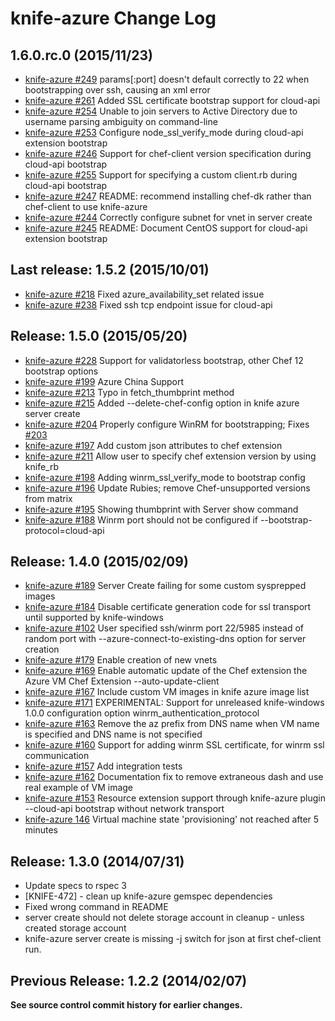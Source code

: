 # knife-azure Change Log

## 1.6.0.rc.0 (2015/11/23)

   * [knife-azure #249](https://github.com/chef/knife-azure/issues/249) params[:port] doesn't default correctly to 22 when bootstrapping over ssh, causing an xml error
   * [knife-azure #261](https://github.com/chef/knife-azure/pull/261) Added SSL certificate bootstrap support for cloud-api
   * [knife-azure #254](https://github.com/chef/knife-azure/issues/254) Unable to join servers to Active Directory due to username parsing ambiguity on command-line
   * [knife-azure #253](https://github.com/chef/knife-azure/pull/253) Configure node\_ssl\_verify\_mode during cloud-api extension bootstrap
   * [knife-azure #246](https://github.com/chef/knife-azure/pull/246) Support for chef-client version specification during cloud-api bootstrap
   * [knife-azure #255](https://github.com/chef/knife-azure/pull/255) Support for specifying a custom client.rb during cloud-api bootstrap
   * [knife-azure #247](https://github.com/chef/knife-azure/pull/247) README: recommend installing chef-dk rather than chef-client to use knife-azure
   * [knife-azure #244](https://github.com/chef/knife-azure/pull/244) Correctly configure subnet for vnet in server create
   * [knife-azure #245](https://github.com/chef/knife-azure/pull/245) README: Document CentOS support for cloud-api extension bootstrap

## Last release: 1.5.2 (2015/10/01)

* [knife-azure #218](https://github.com/chef/knife-azure/pull/218) Fixed azure\_availability\_set related issue
* [knife-azure #238](https://github.com/chef/knife-azure/pull/238) Fixed ssh tcp endpoint issue for cloud-api

## Release: 1.5.0 (2015/05/20)
* [knife-azure #228](https://github.com/chef/knife-azure/pull/228) Support for validatorless bootstrap, other Chef 12 bootstrap options
* [knife-azure #199](https://github.com/chef/knife-azure/issues/199) Azure China Support
* [knife-azure #213](https://github.com/chef/knife-azure/pull/213) Typo in fetch_thumbprint method
* [knife-azure #215](https://github.com/chef/knife-azure/pull/215) Added --delete-chef-config option in knife azure server create
* [knife-azure #204](https://github.com/chef/knife-azure/pull/204) Properly configure WinRM for bootstrapping; Fixes [#203](https://github.com/chef/knife-azure/pull/203)
* [knife-azure #197](https://github.com/chef/knife-azure/pull/197) Add custom json attributes to chef extension
* [knife-azure #211](https://github.com/chef/knife-azure/pull/211) Allow user to specify chef extension version by using knife_rb
* [knife-azure #198](https://github.com/chef/knife-azure/pull/198) Adding winrm\_ssl\_verify_mode to bootstrap config
* [knife-azure #196](https://github.com/chef/knife-azure/pull/196) Update Rubies; remove Chef-unsupported versions from matrix
* [knife-azure #195](https://github.com/chef/knife-azure/pull/195) Showing thumbprint with Server show command
* [knife-azure #188](https://github.com/chef/knife-azure/pull/188) Winrm port should not be configured if --bootstrap-protocol=cloud-api

## Release: 1.4.0 (2015/02/09)
* [knife-azure #189](https://github.com/chef/knife-azure/issues/189) Server Create failing for some custom sysprepped images
* [knife-azure #184](https://github.com/chef/knife-azure/pull/184) Disable certificate generation code for ssl transport until supported by knife-windows
* [knife-azure #102](https://github.com/chef/knife-azure/pull/102) User specified ssh/winrm port 22/5985 instead of random port with --azure-connect-to-existing-dns option for server creation
* [knife-azure #179](https://github.com/chef/knife-azure/pull/179) Enable creation of new vnets
* [knife-azure #169](https://github.com/chef/knife-azure/pull/169) Enable automatic update of the Chef extension the Azure VM Chef Extension --auto-update-client
* [knife-azure #167](https://github.com/chef/knife-azure/pull/167) Include custom VM images in knife azure image list
* [knife-azure #171](https://github.com/chef/knife-azure/pull/171) EXPERIMENTAL: Support for unreleased knife-windows 1.0.0 configuration option winrm\_authentication\_protocol
* [knife-azure #163](https://github.com/chef/knife-azure/pull/163) Remove the az prefix from DNS name when VM name is specified and DNS name is not specified
* [knife-azure #160](https://github.com/chef/knife-azure/pull/160) Support for adding winrm SSL certificate, for winrm ssl communication
* [knife-azure #157](https://github.com/chef/knife-azure/pull/157) Add integration tests
* [knife-azure #162](https://github.com/chef/knife-azure/pull/162) Documentation fix to remove extraneous dash and use real example of VM image
* [knife-azure #153](https://github.com/chef/knife-azure/pull/153) Resource extension support through knife-azure plugin --cloud-api bootstrap without network transport
* [knife-azure 146](https://github.com/chef/knife-azure/pull/146) Virtual machine state 'provisioning' not reached after 5 minutes

## Release: 1.3.0 (2014/07/31)
* Update specs to rspec 3
* [KNIFE-472] - clean up knife-azure gemspec dependencies
* Fixed wrong command in README
* server create should not delete storage account in cleanup - unless created storage account
* knife-azure server create is missing -j switch for json at first chef-client run.

## Previous  Release: 1.2.2 (2014/02/07)

**See source control commit history for earlier changes.**




